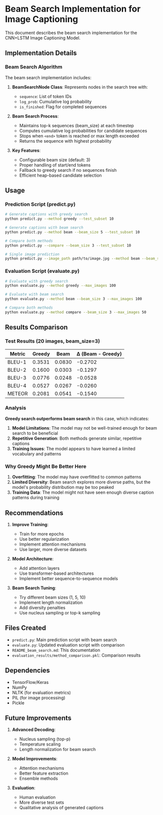 # Beam Search Implementation for Image Captioning

This document describes the beam search implementation for the CNN+LSTM Image Captioning Model.

## Implementation Details

### Beam Search Algorithm

The beam search implementation includes:

1. **BeamSearchNode Class**: Represents nodes in the search tree with:

   - `sequence`: List of token IDs
   - `log_prob`: Cumulative log probability
   - `is_finished`: Flag for completed sequences

2. **Beam Search Process**:

   - Maintains top-k sequences (beam_size) at each timestep
   - Computes cumulative log probabilities for candidate sequences
   - Stops when `<end>` token is reached or max length exceeded
   - Returns the sequence with highest probability

3. **Key Features**:
   - Configurable beam size (default: 3)
   - Proper handling of start/end tokens
   - Fallback to greedy search if no sequences finish
   - Efficient heap-based candidate selection

## Usage

### Prediction Script (predict.py)

```bash
# Generate captions with greedy search
python predict.py --method greedy --test_subset 10

# Generate captions with beam search
python predict.py --method beam --beam_size 5 --test_subset 10

# Compare both methods
python predict.py --compare --beam_size 3 --test_subset 10

# Single image prediction
python predict.py --image_path path/to/image.jpg --method beam --beam_size 3
```

### Evaluation Script (evaluate.py)

```bash
# Evaluate with greedy search
python evaluate.py --method greedy --max_images 100

# Evaluate with beam search
python evaluate.py --method beam --beam_size 3 --max_images 100

# Compare both methods
python evaluate.py --method compare --beam_size 3 --max_images 50
```

## Results Comparison

### Test Results (20 images, beam_size=3)

| Metric | Greedy | Beam   | Δ (Beam - Greedy) |
| ------ | ------ | ------ | ----------------- |
| BLEU-1 | 0.3531 | 0.0830 | -0.2702           |
| BLEU-2 | 0.1600 | 0.0303 | -0.1297           |
| BLEU-3 | 0.0776 | 0.0248 | -0.0528           |
| BLEU-4 | 0.0527 | 0.0267 | -0.0260           |
| METEOR | 0.2081 | 0.0541 | -0.1540           |

### Analysis

**Greedy search outperforms beam search** in this case, which indicates:

1. **Model Limitations**: The model may not be well-trained enough for beam search to be beneficial
2. **Repetitive Generation**: Both methods generate similar, repetitive captions
3. **Training Issues**: The model appears to have learned a limited vocabulary and patterns

### Why Greedy Might Be Better Here

1. **Overfitting**: The model may have overfitted to common patterns
2. **Limited Diversity**: Beam search explores more diverse paths, but the model's probability distribution may be too peaked
3. **Training Data**: The model might not have seen enough diverse caption patterns during training

## Recommendations

1. **Improve Training**:

   - Train for more epochs
   - Use better regularization
   - Implement attention mechanisms
   - Use larger, more diverse datasets

2. **Model Architecture**:

   - Add attention layers
   - Use transformer-based architectures
   - Implement better sequence-to-sequence models

3. **Beam Search Tuning**:
   - Try different beam sizes (1, 5, 10)
   - Implement length normalization
   - Add diversity penalties
   - Use nucleus sampling or top-k sampling

## Files Created

- `predict.py`: Main prediction script with beam search
- `evaluate.py`: Updated evaluation script with comparison
- `README_beam_search.md`: This documentation
- `evaluation_results/method_comparison.pkl`: Comparison results

## Dependencies

- TensorFlow/Keras
- NumPy
- NLTK (for evaluation metrics)
- PIL (for image processing)
- Pickle

## Future Improvements

1. **Advanced Decoding**:

   - Nucleus sampling (top-p)
   - Temperature scaling
   - Length normalization for beam search

2. **Model Improvements**:

   - Attention mechanisms
   - Better feature extraction
   - Ensemble methods

3. **Evaluation**:
   - Human evaluation
   - More diverse test sets
   - Qualitative analysis of generated captions
